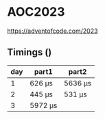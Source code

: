 # AOC2023
https://adventofcode.com/2023

## Timings ()
| day | part1        | part2         |
|-----|--------------|---------------|
| 1   | 626 μs       | 5636 μs       |
| 2   | 445 μs       | 531 μs        |
| 3   | 5972 μs      |               |
